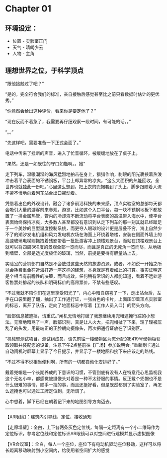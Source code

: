 # Chapter 01

## 环境设定：

* 位置 - 实验室正门
* 天气 - 晴朗少云
* 人物 - 主角

## 理想世界之位，于科学顶点

“跟他接触过了吧？”

“是的，完全符合我们的标准，亲自接触后感觉甚至比之前只看数据时估计的更优秀。”

“你竟然会给出这种评价，看来你是要定他了？”

“现在反而不着急了，我需要再仔细观察一段时间，有可能的话。。”

“。。”

“先这样吧，需要准备一下正式会面了。”

电话中传来了挂断的声音，进入了忙音循环，被缓缓地放在了桌子上。

“果然，还是一如既往的守口如瓶啊。。她”



走下列车，温暖潮湿的海风猛烈地拍击在身上，猎猎作响，刺眼的阳光裹挟着热浪冲击着平台表面的不锈钢板，平台上却异常的凉爽，“这么大面积的热能回收，全世界也就独此一份吧。”心里这么想到，把上衣的兜帽套到了头上，脚步跟随着人流不紧不慢地向着列车站台出口挪动着。

凭借着出色的外观设计，融合了诸多前沿科技的未来感，顶点实验室的总部每天都会吸引大量的游客前来参观，游览，比如这个入口平台，每一块不锈钢地板下都放置了一排金属热管，管内的冷却液不断流动将平台表面的高温带入海水中，使平台表面始终保持凉爽，大多数人甚至都没有意识到从走下列车的那一刻其就已经踏足于一个美妙的巨型温度控制系统，而更夺人眼球的设计更是层叠不穷，海上自然少不了的潮汐发电机组和风力发电机农场在海面上环绕着塔楼，安装在侧面外墙上的高速玻璃电梯则拖拽着残影带着一批批游客冲上顶楼观景台，而站在顶楼观景台上就可以将四周360度的景观全部一览而尽，而且是真正的无死角一览而尽，从地板到墙壁，全部是透光度极佳的玻璃，当然，前提是要得有胆量站上去。

实验室的营销部门自然是不会放过这些天然的旅游资源，或者，不如说一开始之所以会耗费重金在近海打造一座这样的建筑，本身就是有着如此的打算。事实证明这是个相当有前瞻性的决策，而且成效，任何稍有常识的人都能知道，看着不远处游客售票处排起的长队和明码标价的高昂票价，不禁有些感叹。

“不过我就不陪你们在这里享受阳光了”，内心中暗自窃喜了一下，走出站台后，左手在口袋里翻了翻，抽出了工作通行证，一张白色的卡片，上面压印着顶点实验室的标志，离开了队伍，走向了地面标志中写着【工作人员入口】的箭头方向。



“脸部信息被遮挡，请重试。”闸机无情地打破了我想继续用兜帽遮掩行踪的小想法。无奈地暗骂了一声，脸部识别，真是让人火大，把兜帽扯了下来，理了理被压乱了的头发，用最端正的正脸朝向摄像头，再次把通行证放在了识别区。

“机械臂测试项目，测试组成员，请先前往一楼储物区为您分配的E419号储物柜获取领取并装配您的设备，注意下午2点整前往【广场】参加说明会。”重新刷卡通过自动闸机时屏幕上显示了今日提示，并显示了一楼地图和接下来应该走的路线。

“不过不得不说相当便利啊，所有的一切都自动化安排好了。”

戴着兜帽是一个长期养成的下意识的习惯，不管到底有没有人在特意花心思监视我这个无名小卒，都感觉被摄像头对着是一种不太舒服的事情。反正戴个兜帽也不是什么很难的事情，顺手一拉的事，而且还挺好看，但是既然都到了实验室了，再怎么遮掩也可以通过工牌定位到，无所谓了。

心中想着，脚下已经在朝着记下来的地图引导方向迈去。





---

【AR眼镜】：建筑内引导线，定位，接收通知

【走廊墙壁】：全白，上下各两条灰色定位线，每隔一定距离有一个小二维码作为定位标识，参考定位线和定位标识AR眼镜可以对空间进行建模并显示虚拟图像

【VR会议室】：全白，每人一个座位，座位下有电动机驱动座位移动，这样可以将长距离移动映射到小空间内，给使用者空间扩大的感觉



